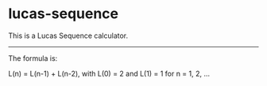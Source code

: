 # lucas-sequence
This is a Lucas Sequence calculator. 

**************

The formula is:

L(n) = L(n-1) + L(n-2), with L(0) = 2 and L(1) = 1 for n = 1, 2, ...
